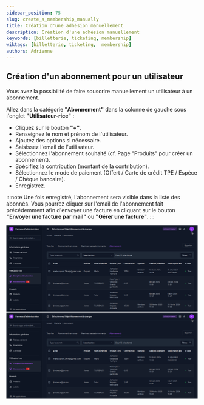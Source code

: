 ```yaml
---
sidebar_position: 75
slug: create_a_membership_manually
title: Création d'une adhésion manuellement
description: Création d'une adhésion manuellement
keywords: [billetterie, ticketing, membership]
wiktags: [billetterie, ticketing,  membership]
authors: Adrienne
---
```


## Création d'un abonnement pour un utilisateur

Vous avez la possibilité de faire souscrire manuellement un utilisateur à un abonnement.

Allez dans la catégorie **"Abonnement"** dans la colonne de gauche sous l'onglet **"Utilisateur-rice"** :

- Cliquez sur le bouton **"+"**.
- Renseignez le nom et prénom de l'utilisateur.
- Ajoutez des options si nécessaire.
- Saisissez l'email de l'utilisateur.
- Sélectionnez l'abonnement souhaité (cf. Page "Produits" pour créer un abonnement).
- Spécifiez la contribution (montant de la contribution).
- Sélectionnez le mode de paiement (Offert / Carte de crédit TPE / Espèce / Chèque bancaire).
- Enregistrez.

:::note
Une fois enregistré, l'abonnement sera visible dans la liste des abonnés. Vous pourrez cliquer sur l'email de l'abonnement fait précédemment afin d'envoyer une facture en cliquant sur le bouton **"Envoyer une facture par mail"** ou **"Gérer une facture"**.
:::

![](/img/abonnement1.png)
![](/img/abonnement1.png)